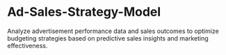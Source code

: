 # Ad-Sales-Strategy-Model
Analyze advertisement performance data and sales outcomes to optimize budgeting strategies based on predictive sales insights and marketing effectiveness.
